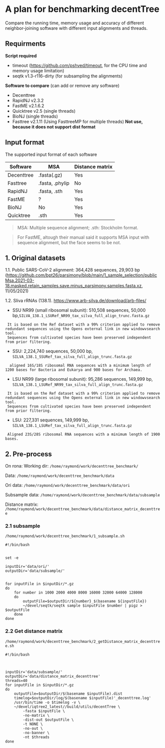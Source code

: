 # A plan for benchmarking decentTree
Compare the running time, memory usage and accuracy of different neighbor-joining software with different input alignments and threads.

## Requirments
  **Script required**
  - timeout (https://github.com/pshved/timeout, for the CPU time and memory usage limitation)
  - seqtk v1.3-r116-dirty (for subsampling the alignments)

  **Software to compare** (can add or remove any software)
  - Decenttree
  - RapidNJ v2.3.2
  - FastME v2.1.6.2
  - Quicktree v2.5 (single threads)
  - BioNJ (single threads)
  - Fasttree v2.1.11 (Using FasttreeMP for multiple threads) **Not use, because it does not support dist format**




##  Input format

The supported input format of each software

|  Software | MSA | Distance matrix |
| ------------- | ------------- | ------------- |
| Decenttree  | .fasta(.gz)  | Yes |
| Fasttree  | .fasta, .phylip  | No |
| RapidNJ  | .fasta, .sth  | Yes |
| FastME  | ?  | Yes |
| BioNJ  | No  | Yes |
| Quicktree  | .sth  | Yes |

>MSA: Multiple sequence alignment; .sth: Stockholm format. 

>For FastME, altough their manual said it supports MSA input with sequence alignment, but the face seems to be not. 




## 1. Original datasets
1.1. Public SARS-CoV-2 alignment: 364,428 sequences, 29,903 bp (https://github.com/bpt26/parsimony/blob/main/1_sample_selection/publicMsa.2021-03-18.masked.retain_samples.save.minus_parsimony.samples.fasta.xz, 11/05/2021)

1.2. Sliva rRNAs (138.1). https://www.arb-silva.de/download/arb-files/

 - SSU NR99 (small ribosomal subunit): 510,508 sequences, 50,000 bp,`SILVA_138.1_LSURef_NR99_tax_silva_full_align_trunc.fasta.gz`
 ```
  It is based on the Ref dataset with a 99% criterion applied to remove redundant sequences using the Opens external link in new windowvsearch tool. 
  Sequences from cultivated species have been preserved independent from prior filtering.
  ```

  - SSU: 2,224,740 sequences, 50,000 bp, `SILVA_138.1_SSURef_tax_silva_full_align_trunc.fasta.gz`
```
  aligned 16S/18S ribosomal RNA sequences with a minimum length of 1200 bases for Bacteria and Eukarya and 900 bases for Archaea.
```



  - LSU NR99 (large ribosomal subunit): 95,286 sequences, 149,999 bp, `SILVA_138.1_LSURef_NR99_tax_silva_full_align_trunc.fasta.gz`
 ```
  It is based on the Ref dataset with a 99% criterion applied to remove redundant sequences using the Opens external link in new windowvsearch tool. 
  Sequences from cultivated species have been preserved independent from prior filtering.
  ```
  - LSU: 227,331 sequences, 149,999 bp, `SILVA_138.1_LSURef_tax_silva_full_align_trunc.fasta.gz`
```
 Aligned 23S/28S ribosomal RNA sequences with a minimum length of 1900 bases.
```


## 2. Pre-process
On rona:
Working dir: `/home/raymond/work/decenttree_benchmark/`

Data:      `/home/raymond/work/decenttree_benchmark/data`

Ori data:  `/home/raymond/work/decenttree_benchmark/data/ori`

Subsample data: `/home/raymond/work/decenttree_benchmark/data/subsample`

Distance matrix: `/home/raymond/work/decenttree_benchmark/data/distance_matrix_decenttree`

### 2.1 subsample


`/home/raymond/work/decenttree_benchmark/1_subsample.sh`

```
#!/bin/bash


set -e

inputDir='data/ori/'
outputDir='data/subsample/'


for inputFile in $inputDir/*.gz
do
    for number in 1000 2000 4000 8000 16000 32000 64000 128000
    do
        outputFile=$outputDir/${number}_$(basename ${inputFile})
        ~/devel/seqtk/seqtk sample $inputFile $number | pigz > $outputFile
    done
done
```

### 2.2 Get distance matrix

`/home/raymond/work/decenttree_benchmark/2_getDistance_matrix_decenttree.sh`

```
#!/bin/bash



inputDir='data/subsample/'
outputDir='data/distance_matrix_decenttree'
threads=40
for inputFile in $inputDir/*.gz
do
    outputFile=$outputDir/$(basename $inputFile).dist
    timelog=$outputDir/log/$(basename $inputFile)'_decenttree.log'
    /usr/bin/time -o $timelog -v \
    ~/devel/iqtree2_latest//build/utils/decentTree \
        -fasta $inputFile \
        -no-matrix \
        -dist-out $outputFile \
        -t NONE \
        -no-out \
        -no-banner \
        -nt $threads
done
```
